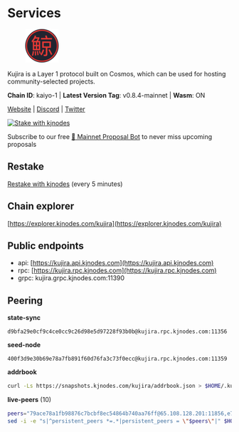 # Services

<figure><img src="https://raw.githubusercontent.com/kj89/cosmos-images/main/logos/kujira.png" alt=""><figcaption></figcaption></figure>

Kujira is a Layer 1 protocol built on Cosmos, which can be used for  hosting community-selected projects.

**Chain ID**: kaiyo-1 | **Latest Version Tag**: v0.8.4-mainnet | **Wasm**: ON

[Website](https://kujira.app) | [Discord](https://discord.gg/teamkujira) | [Twitter](https://twitter.com/TeamKujira)

[![Stake with kjnodes](https://i.ibb.co/cr44Q8j/button-stake-with-kjnodes.png)](https://restake.app/kujira/kujiravaloper1tnuqj73jfn3724lqz34c27tuv80nv336sadqym)

Subscribe to our free [🤖 Mainnet Proposal Bot](https://t.me/kjnodes_proposal_bot) to never miss upcoming proposals

## Restake

[Restake with kjnodes](https://restake.app/kujira/kujiravaloper1tnuqj73jfn3724lqz34c27tuv80nv336sadqym) (every 5 minutes)
## Chain explorer
[https://explorer.kjnodes.com/kujira](https://explorer.kjnodes.com/kujira)

## Public endpoints

* api: [https://kujira.api.kjnodes.com](https://kujira.api.kjnodes.com)
* rpc: [https://kujira.rpc.kjnodes.com](https://kujira.rpc.kjnodes.com)
* grpc: kujira.grpc.kjnodes.com:11390

## Peering

**state-sync**

```text
d9bfa29e0cf9c4ce0cc9c26d98e5d97228f93b0b@kujira.rpc.kjnodes.com:11356
```

**seed-node**

```text
400f3d9e30b69e78a7fb891f60d76fa3c73f0ecc@kujira.rpc.kjnodes.com:11359
```

**addrbook**
```bash
curl -Ls https://snapshots.kjnodes.com/kujira/addrbook.json > $HOME/.kujira/config/addrbook.json
```

**live-peers** (10)
```bash
peers="79ace78a1fb98876c7bcbf8ec54864b740aa76ff@65.108.128.201:11856,e751b31b5444ed4a7489a456be805c736756eeb8@195.3.223.19:26656,3a15fa46fe0a27d4ee60497a470a8c91911a9e5e@15.235.66.89:11756,d9bfa29e0cf9c4ce0cc9c26d98e5d97228f93b0b@65.109.88.38:11356,6f3129d01218b939511cccf7e0318bfe872d97c4@65.109.33.181:26656,3d150f6a71caca5607daff69c9049c04c37da64e@51.210.223.186:30095,b80cf7882c8cab4894d41ccd4f5a00406d8b5f7d@146.59.52.48:30095,c8b74590ce04f0f7c32b1c668290e00ec7ec275e@148.113.8.63:11856,ff7a1787ea93a49ece2ee92f601a4c52951278c4@185.119.118.112:2000,f46cdadb43b2078fba2a8b261e0109c18967fdaf@95.214.55.140:21156"
sed -i -e "s|^persistent_peers *=.*|persistent_peers = \"$peers\"|" $HOME/.kujira/config/config.toml
```
